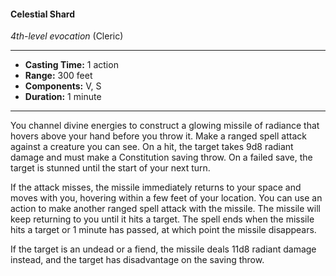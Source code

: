 #### Celestial Shard
*4th-level evocation* (Cleric)
___
- **Casting Time:** 1 action
- **Range:** 300 feet
- **Components:** V, S
- **Duration:** 1 minute
---
You channel divine energies to construct a glowing missile of radiance that hovers above your hand before you throw it. Make a ranged spell attack against a creature you can see. On a hit, the target takes 9d8 radiant damage and must make a Constitution saving throw. On a failed save, the target is stunned until the start of your next turn.

If the attack misses, the missile immediately returns to your space and moves with you, hovering within a few feet of your location. You can use an action to make another ranged spell attack with the missile. The missile will keep returning to you until it hits a target. The spell ends when the missile hits a target or 1 minute has passed, at which point the missile disappears.

If the target is an undead or a fiend, the missile deals 11d8 radiant damage instead, and the target has disadvantage on the saving throw.
